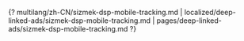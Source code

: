 {? multilang/zh-CN/sizmek-dsp-mobile-tracking.md | localized/deep-linked-ads/sizmek-dsp-mobile-tracking.md | pages/deep-linked-ads/sizmek-dsp-mobile-tracking.md ?}
